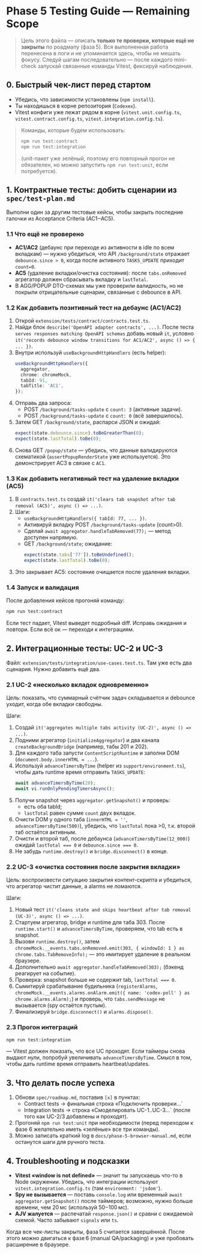 # Phase 5 Testing Guide — Remaining Scope

> Цель этого файла — описать **только те проверки, которые ещё не закрыты** по роадмапу (фаза 5). Вся выполненная работа перенесена в логи и не упоминается здесь, чтобы не мешать фокусу. Следуй шагам последовательно — после каждого mini-check запускай связанные команды Vitest, фиксируй наблюдения.

## 0. Быстрый чек-лист перед стартом

- Убедись, что зависимости установлены (`npm install`).  
- Ты находишься в корне репозитория (`Codexex`).  
- Vitest конфиги уже лежат рядом в корне (`vitest.unit.config.ts`, `vitest.contract.config.ts`, `vitest.integration.config.ts`).

> Команды, которые будем использовать:
> ```bash
> npm run test:contract
> npm run test:integration
> ```
>
> (unit-пакет уже зелёный, поэтому его повторный прогон не обязателен, но можно запустить `npm run test:unit`, если потребуется).

## 1. Контрактные тесты: добить сценарии из `spec/test-plan.md`

Выполни один за другим тестовые кейсы, чтобы закрыть последние галочки из Acceptance Criteria (AC1‒AC5).

### 1.1 Что ещё не проверено
- **AC1/AC2** (дебаунс при переходе из активности в idle по всем вкладкам) — нужно убедиться, что API `/background/state` отражает `debounce.since > 0`, когда после активного `TASKS_UPDATE` приходит `count=0`.
- **AC5** (удаление вкладки/очистка состояния): после `tabs.onRemoved` агрегатор должен сбрасывать вкладку и `lastTotal`.
- В AGG/POPUP DTO-схемах мы уже проверили валидность, но не покрыли отрицательные сценарии, связанные с debounce в API.

### 1.2 Как добавить позитивный тест на дебаунс (AC1/AC2)
1. Открой `extension/tests/contract/contracts.test.ts`.
2. Найди блок `describe('OpenAPI adapter contracts', ...)`. После теста `serves responses matching OpenAPI schemas` добавь новый `it`, условно `it('records debounce window transitions for AC1/AC2', async () => { ... })`.
3. Внутри используй `useBackgroundHttpHandlers` (есть helper):
   ```ts
   useBackgroundHttpHandlers({
     aggregator,
     chrome: chromeMock,
     tabId: 91,
     tabTitle: 'AC1',
   });
   ```
4. Отправь два запроса:
   - POST `/background/tasks-update` с `count: 3` (активные задачи).
   - POST `/background/tasks-update` с `count: 0` (всё завершилось).
5. Затем GET `/background/state`, распарси JSON и ожидай:
   ```ts
   expect(state.debounce.since).toBeGreaterThan(0);
   expect(state.lastTotal).toBe(0);
   ```
6. Снова GET `/popup/state` — убедись, что данные валидируются схематикой (`assertPopupRenderState` уже используется). Это демонстрирует AC3 в связке с `AC1`.

### 1.3 Как добавить негативный тест на удаление вкладки (AC5)
1. В `contracts.test.ts` создай `it('clears tab snapshot after tab removal (AC5)', async () => ...)`.
2. Шаги:
   - `useBackgroundHttpHandlers({ tabId: 77, ... })`.
   - Активируй вкладку POST `/background/tasks-update` (count>0).
   - Сделай `await aggregator.handleTabRemoved(77);` — метод доступен напрямую.
   - GET `/background/state`; ожидание:
     ```ts
     expect(state.tabs['77']).toBeUndefined();
     expect(state.lastTotal).toBe(0);
     ```
3. Это закрывает AC5: состояние очищается после удаления вкладки.

### 1.4 Запуск и валидация
После добавления кейсов прогоняй команду:
```bash
npm run test:contract
```
Если тест падает, Vitest выведет подробный diff. Исправь ожидания и повтори. Если всё ок — переходи к интеграциям.

## 2. Интеграционные тесты: UC-2 и UC-3

Файл: `extension/tests/integration/use-cases.test.ts`. Там уже есть два сценария. Нужно добавить ещё два.

### 2.1 UC-2 «несколько вкладок одновременно»
Цель: показать, что суммарный счётчик задач складывается и debounce уходит, когда обе вкладки свободны.

Шаги:
1. Создай `it('aggregates multiple tabs activity (UC-2)', async () => ...)`.
2. Подними агрегатор (`initializeAggregator`) и два канала `createBackgroundBridge` (например, табы 201 и 202).
3. Для каждого таба запусти `ContentScriptRuntime` и заполни DOM (`document.body.innerHTML = ...`).
4. Используй `advanceTimersByTime` (helper из `support/environment.ts`), чтобы дать runtime время отправить `TASKS_UPDATE`:
   ```ts
   await advanceTimersByTime(20);
   await vi.runOnlyPendingTimersAsync();
   ```
5. Получи snapshot через `aggregator.getSnapshot()` и проверь:
   - есть оба tabId;
   - `lastTotal` равен сумме `count` двух вкладок.
6. Очисти DOM у одного таба (`innerHTML = ''`, `advanceTimersByTime(500)`), убедись, что `lastTotal` пока >0, т.к. второй таб остаётся активным.
7. Очисти и второй таб, после дебаунса (`advanceTimersByTime(12_000)`) ожидай `lastTotal === 0` и `debounce.since === 0`.
8. Не забудь `runtime.destroy()` и `bridge.disconnect()` в конце.

### 2.2 UC-3 «очистка состояния после закрытия вкладки»
Цель: воспроизвести ситуацию закрытия контент-скрипта и убедиться, что агрегатор чистит данные, а alarms не ломаются.

Шаги:
1. Новый тест `it('cleans state and skips heartbeat after tab removal (UC-3)', async () => ...)`.
2. Стартуем агрегатор, bridge и runtime для таба 303. После `runtime.start()` и `advanceTimersByTime`, проверяем, что tab есть в snapshot.
3. Вызови `runtime.destroy()`, затем `chromeMock.__events.tabs.onRemoved.emit(303, { windowId: 1 } as chrome.tabs.TabRemoveInfo);` — это имитирует удаление в реальном браузере.
4. Дополнительно `await aggregator.handleTabRemoved(303);` (бэкенд реагирует на событие).
5. Проверка: snapshot больше не содержит tab, `lastTotal === 0`.
6. Сымитируй срабатывание будильника (`registerAlarms`, `chromeMock.__events.alarms.onAlarm.emit({ name: 'codex-poll' } as chrome.alarms.Alarm);`) и проверь, что `tabs.sendMessage` не вызывается (spy остаётся пустым).
7. Финализируй `bridge.disconnect()` и `alarms.dispose()`.

### 2.3 Прогон интеграций
```bash
npm run test:integration
```
— Vitest должен показать, что все UC проходят. Если таймеры снова выдают нули, попробуй увеличивать `advanceTimersByTime`. Смысл в том, чтобы дать runtime время отправить heartbeat/updates.

## 3. Что делать после успеха
1. Обнови `spec/roadmap.md`, поставив `[x]` в пунктах:
   - Contract tests → финальная строка «Подключить проверки...`
   - Integration tests → строка «Смоделировать UC-1..UC-3...` (после того как UC-2/3 добавлены и проходят).
2. Прогоняй `npm run test:unit` при необходимости (перед переходом к фазе 6 желательно иметь «зелёные» все три команды).
3. Можно записать краткий log в `docs/phase-5-browser-manual.md`, если останутся шаги для ручного теста.

## 4. Troubleshooting и подсказки
- **Vitest «window is not defined»** — значит ты запускаешь что-то в Node окружении. Убедись, что интеграции используют `vitest.integration.config.ts` (там `environment: 'jsdom'`).
- **Spy не вызывается** — поставь `console.log` или временный `await aggregator.getSnapshot()` после таймеров; возможно, нужно больше времени, чем 20 мс (используй 50−100 мс).
- **AJV жалуется** — распечатай `response.json()` и сравни с ожидаемой схемой. Часто забывают `signals` или `ts`.

Когда все чек-листы закрыты, фаза 5 считается завершённой. После этого можно двигаться к фазе 6 (manual QA/packaging) и уже пробовать расширение в браузере.
